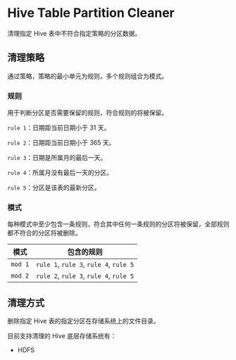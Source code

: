 # Hive Table Partition Cleaner

清理指定 Hive 表中不符合指定策略的分区数据。

## 清理策略

通过策略，策略的最小单元为规则，多个规则组合为模式。

### 规则

用于判断分区是否需要保留的规则，符合规则的将被保留。

`rule 1`：日期距当前日期小于 31 天。

`rule 2`：日期距当前日期小于 365 天。

`rule 3`：日期是所属月的最后一天。

`rule 4`：所属月没有最后一天的分区。

`rule 5`：分区是该表的最新分区。

### 模式

每种模式中至少包含一条规则，符合其中任何一条规则的分区将被保留，全部规则都不符合的分区将被删除。

|模式|包含的规则|
|---|---|
|`mod 1`|`rule 1`, `rule 3`, `rule 4`, `rule 5`|
|`mod 2`|`rule 2`, `rule 3`, `rule 4`, `rule 5`|

## 清理方式

删除指定 Hive 表的指定分区在存储系统上的文件目录。

目前支持清理的 Hive 底层存储系统有：

- HDFS
